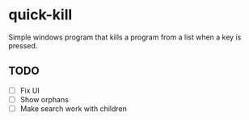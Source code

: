 # quick-kill

Simple windows program that kills a program from a list when a key is pressed.

## TODO

- [ ] Fix UI
- [ ] Show orphans
- [ ] Make search work with children
